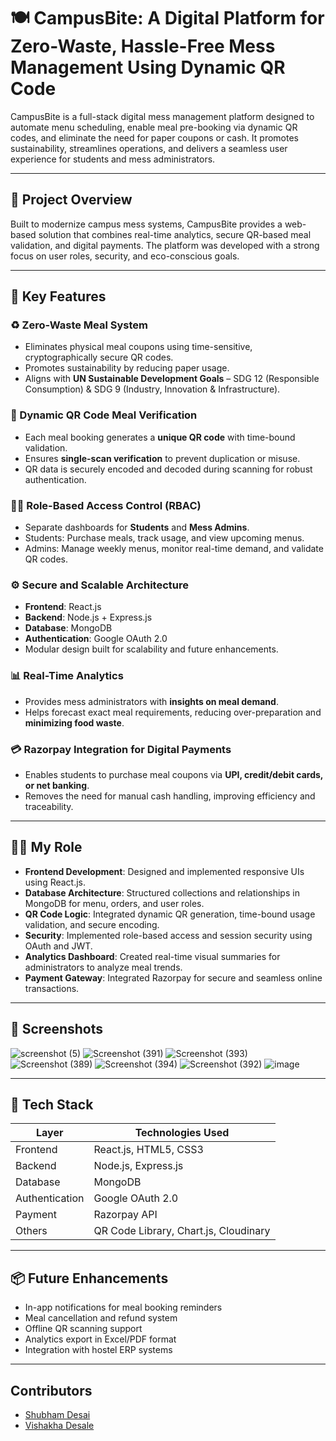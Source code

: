 # 🍽️ CampusBite: A Digital Platform for Zero-Waste, Hassle-Free Mess Management Using Dynamic QR Code

CampusBite is a full-stack digital mess management platform designed to automate menu scheduling, enable meal pre-booking via dynamic QR codes, and eliminate the need for paper coupons or cash. It promotes sustainability, streamlines operations, and delivers a seamless user experience for students and mess administrators.

---

## 🚀 Project Overview

Built to modernize campus mess systems, CampusBite provides a web-based solution that combines real-time analytics, secure QR-based meal validation, and digital payments. The platform was developed with a strong focus on user roles, security, and eco-conscious goals.

---

## 🎯 Key Features

### ♻️ Zero-Waste Meal System
- Eliminates physical meal coupons using time-sensitive, cryptographically secure QR codes.
- Promotes sustainability by reducing paper usage.
- Aligns with **UN Sustainable Development Goals** – SDG 12 (Responsible Consumption) & SDG 9 (Industry, Innovation & Infrastructure).

### 🔐 Dynamic QR Code Meal Verification
- Each meal booking generates a **unique QR code** with time-bound validation.
- Ensures **single-scan verification** to prevent duplication or misuse.
- QR data is securely encoded and decoded during scanning for robust authentication.

### 🧑‍💼 Role-Based Access Control (RBAC)
- Separate dashboards for **Students** and **Mess Admins**.
- Students: Purchase meals, track usage, and view upcoming menus.
- Admins: Manage weekly menus, monitor real-time demand, and validate QR codes.

### ⚙️ Secure and Scalable Architecture
- **Frontend**: React.js  
- **Backend**: Node.js + Express.js  
- **Database**: MongoDB  
- **Authentication**: Google OAuth 2.0  
- Modular design built for scalability and future enhancements.

### 📊 Real-Time Analytics
- Provides mess administrators with **insights on meal demand**.
- Helps forecast exact meal requirements, reducing over-preparation and **minimizing food waste**.

### 💳 Razorpay Integration for Digital Payments
- Enables students to purchase meal coupons via **UPI, credit/debit cards, or net banking**.
- Removes the need for manual cash handling, improving efficiency and traceability.

---

## 👨‍💻 My Role

- **Frontend Development**: Designed and implemented responsive UIs using React.js.
- **Database Architecture**: Structured collections and relationships in MongoDB for menu, orders, and user roles.
- **QR Code Logic**: Integrated dynamic QR generation, time-bound usage validation, and secure encoding.
- **Security**: Implemented role-based access and session security using OAuth and JWT.
- **Analytics Dashboard**: Created real-time visual summaries for administrators to analyze meal trends.
- **Payment Gateway**: Integrated Razorpay for secure and seamless online transactions.

---

## 📸 Screenshots

![screenshot (5)](https://github.com/user-attachments/assets/d9bc020b-9bc2-4404-8df2-47afeeaa27b9)
![Screenshot (391)](https://github.com/user-attachments/assets/598d1194-4db6-4ad2-932d-35d32efe59a7)
![Screenshot (393)](https://github.com/user-attachments/assets/719343ac-a10c-4164-8753-eeccdf9b896f)
![Screenshot (389)](https://github.com/user-attachments/assets/6f4ca1e5-c6d4-4abd-a0cb-8ad9335a923c)
![Screenshot (394)](https://github.com/user-attachments/assets/a1243150-30d0-4b01-a8e4-18c2373237f6)
![Screenshot (392)](https://github.com/user-attachments/assets/8f78aced-7c61-4d87-954e-eb1eb1ef64e7)
![image](https://github.com/user-attachments/assets/c24d2543-f34a-4ff1-aa8f-b2651d260e05)

---

## 🔧 Tech Stack

| Layer         | Technologies Used                       |
|---------------|------------------------------------------|
| Frontend      | React.js, HTML5, CSS3                   |
| Backend       | Node.js, Express.js                    |
| Database      | MongoDB                                |
| Authentication| Google OAuth 2.0                  |
| Payment       | Razorpay API                           |
| Others        | QR Code Library, Chart.js, Cloudinary   |

---

## 📦 Future Enhancements

- In-app notifications for meal booking reminders
- Meal cancellation and refund system
- Offline QR scanning support
- Analytics export in Excel/PDF format
- Integration with hostel ERP systems

---


## Contributors
- [Shubham Desai](https://github.com/ShubhamDesai2003)
- [Vishakha Desale](https://github.com/VishakhaDesale)
